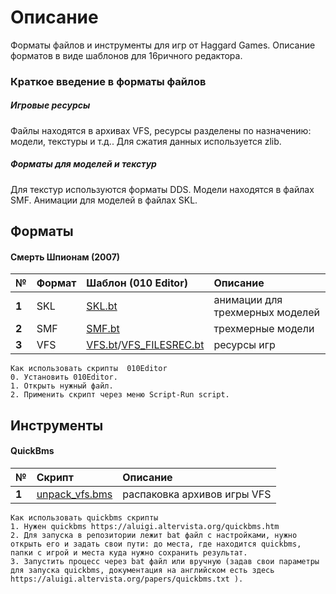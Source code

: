 # Описание

Форматы файлов и инструменты для игр от Haggard Games. Описание форматов в виде шаблонов для 16ричного редактора.  

### Краткое введение в форматы файлов

##### Игровые ресурсы   
Файлы находятся в архивах VFS, ресурсы разделены по назначению: модели, текстуры и т.д.. Для сжатия данных используется zlib.

##### Форматы для моделей и текстур  
Для текстур используются форматы DDS. Модели находятся в файлах SMF. Анимации для моделей в файлах SKL.

## Форматы

#### Смерть Шпионам (2007)

| № | Формат  | Шаблон (010 Editor) |  Описание   |
| :-- | :------- | :-- |  :-- | 
|  **1**  | SKL | [SKL.bt](templates/010editor/SKL.bt)  | анимации для трехмерных моделей | 
|  **2**  | SMF | [SMF.bt](templates/010editor/SMF.bt)  | трехмерные модели | 
|  **3**  | VFS | [VFS.bt](templates/010editor/VFS.bt)/[VFS_FILESREC.bt](templates/010editor/VFS_FILESREC.bt)  | ресурсы игр | 

    Как использовать скрипты  010Editor
    0. Установить 010Editor.
    1. Открыть нужный файл.
    2. Применить скрипт через меню Script-Run script. 

## Инструменты

#### QuickBms

| № | Скрипт | Описание  |
| :-- | :------- | :-------  | 
| **1**  | [unpack_vfs.bms](scripts/qbms/unpack_vfs.bms)  | распаковка архивов игры VFS |   

    Как использовать quickbms скрипты
    1. Нужен quickbms https://aluigi.altervista.org/quickbms.htm
    2. Для запуска в репозитории лежит bat файл с настройками, нужно открыть его и задать свои пути: до места, где находится quickbms, папки с игрой и места куда нужно сохранить результат.
    3. Запустить процесс через bat файл или вручную (задав свои параметры для запуска quickbms, документация на английском есть здесь https://aluigi.altervista.org/papers/quickbms.txt ). 

